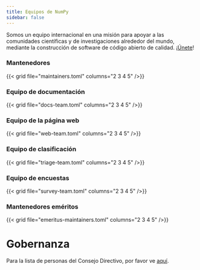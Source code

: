 ```yaml
---
title: Equipos de NumPy
sidebar: false
---
```


Somos un equipo internacional en una misión para apoyar a las comunidades científicas y de investigaciones alrededor del mundo, mediante la construcción de software de código abierto de calidad.
¡[Únete](/contribute)!

### Mantenedores

{{< grid file="maintainers.toml" columns="2 3 4 5" />}}

### Equipo de documentación

{{< grid file="docs-team.toml" columns="2 3 4 5" />}}

### Equipo de la página web

{{< grid file="web-team.toml" columns="2 3 4 5" />}}

### Equipo de clasificación

{{< grid file="triage-team.toml" columns="2 3 4 5" />}}

### Equipo de encuestas

{{< grid file="survey-team.toml" columns="2 3 4 5" />}}

### Mantenedores eméritos

{{< grid file="emeritus-maintainers.toml" columns="2 3 4 5" />}}

# Gobernanza

Para la lista de personas del Consejo Directivo, por favor ve [aquí](https://numpy.org/about/).
